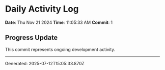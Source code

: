 # Daily Activity Log

**Date**: Thu Nov 21 2024
**Time**: 11:05:33 AM
**Commit**: 1

## Progress Update

This commit represents ongoing development activity.

---
Generated: 2025-07-12T15:05:33.870Z

